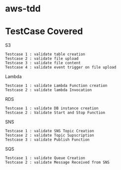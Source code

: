 # aws-tdd

# TestCase Covered

S3
    
    Testcase 1 : validate table creation
    Testcase 2 : validate file upload
    Testcase 3 : validate file content
    Testcase 4 : validate event trigger on file upload


Lambda

    Testcase 1 : validate Lambda Function creation
    Testcase 2 : validate lambda Invocation


RDS

    Testcase 1 : validate DB instance creation
    Testcase 2 : Validate Start and Stop Function

SNS

    Testcase 1 : validate SNS Topic Creation
    Testcase 2 : validate Topic Supscription
    Testcase 3 : validate Publish Function

SQS

    Testcase 1 : validate Queue Creation
    Testcase 2 : validate Message Received from SNS  